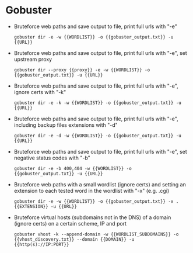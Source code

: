 # Gobuster

- Bruteforce web paths and save output to file, print full urls with "-e"

    `gobuster dir -e -w {{WORDLIST}} -o {{gobuster_output.txt}} -u {{URL}}`

- Bruteforce web paths and save output to file, print full urls with "-e", set upstream proxy

    `gobuster dir --proxy {{proxy}} -e -w {{WORDLIST}} -o {{gobuster_output.txt}} -u {{URL}}`

- Bruteforce web paths and save output to file, print full urls with "-e", ignore certs with "-k"

    `gobuster dir -e -k -w {{WORDLIST}} -o {{gobuster_output.txt}} -u {{URL}}`

- Bruteforce web paths and save output to file, print full urls with "-e", including backup files extensions with "-d"

    `gobuster dir -e -d -w {{WORDLIST}} -o {{gobuster_output.txt}} -u {{URL}}`

- Bruteforce web paths and save output to file, print full urls with "-e", set negative status codes with "-b"

    `gobuster dir -e -b 400,404 -w {{WORDLIST}} -o {{gobuster_output.txt}} -u {{URL}}`

- Bruteforce web paths with a small wordlist (ignore certs) and setting an extension to each tested word in the wordlist with "-x" (e.g. .cgi)

    `gobuster dir -e -w {{WORDLIST}} -o {{gobuster_output.txt}} -x .{{EXTENSION}} -u {{URL}}`

- Bruteforce virtual hosts (subdomains not in the DNS) of a domain (ignore certs) on a certain scheme, IP and port

    `gobuster vhost -k --append-domain -w {{WORDLIST_SUBDOMAINS}} -o {{vhost_discovery.txt}} --domain {{DOMAIN}} -u {{http(s)://IP:PORT}}`